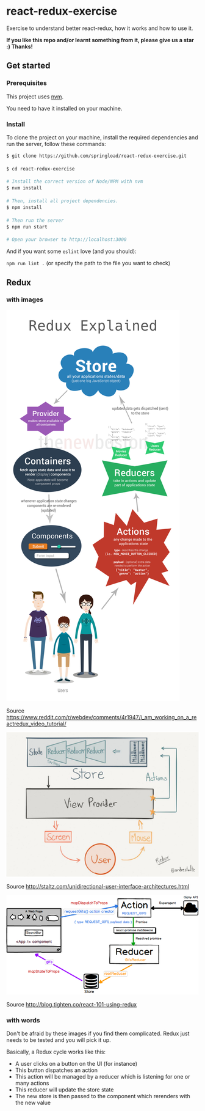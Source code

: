 # react-redux-exercise
Exercise to understand better react-redux, how it works and how to use it.

**If you like this repo and/or learnt something from it, please give us a star :) Thanks!**

## Get started

### Prerequisites

This project uses [nvm](https://github.com/creationix/nvm). 

You need to have it installed on your machine.

### Install

To clone the project on your machine, install the required dependencies and run the server, follow these commands:

```sh
$ git clone https://github.com/springload/react-redux-exercise.git

$ cd react-redux-exercise

# Install the correct version of Node/NPM with nvm
$ nvm install

# Then, install all project dependencies.
$ npm install

# Then run the server
$ npm run start

# Open your browser to http://localhost:3000
```

And if you want some `eslint` love (and you should):

`npm run lint .` (or specify the path to the file you want to check)

## Redux

### with images

![alt Redux image](./readme/redux3.png)

Source https://www.reddit.com/r/webdev/comments/4r1947/i_am_working_on_a_reactredux_video_tutorial/

![alt Redux image](./readme/redux1.jpg)

Source http://staltz.com/unidirectional-user-interface-architectures.html

![alt Redux image](./readme/redux2.png)

Source http://blog.tighten.co/react-101-using-redux


### with words

Don't be afraid by these images if you find them complicated.
Redux just needs to be tested and you will pick it up.

Basically, a Redux cycle works like this:
- A user clicks on a button on the UI (for instance)
- This button dispatches an action
- This action will be managed by a reducer which is listening for one or many actions
- This reducer will update the store state
- The new store is then passed to the component which rerenders with the new value

